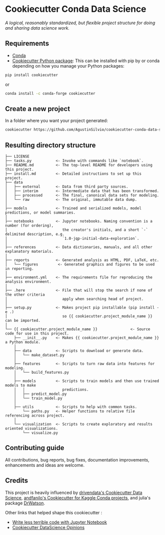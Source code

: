 # Cookiecutter Conda Data Science

_A logical, reasonably standardized, but flexible project structure for doing and sharing data science work._

## Requirements

- [Conda](https://docs.conda.io/projects/conda/en/latest/user-guide/install/download.html)
- [Cookiecutter Python package](http://cookiecutter.readthedocs.org/en/latest/installation.html): This can be installed with pip by or conda depending on how you manage your Python packages:

``` bash
pip install cookiecutter
```

or

``` bash
conda install -c conda-forge cookiecutter
```

## Create a new project

In a folder where you want your project generated:

```bash
cookiecutter https://github.com/AgustinSilvio/cookiecutter-conda-data-science
```

## Resulting directory structure

    ├── LICENSE
    ├── tasks.py           <- Invoke with commands like `notebook`.
    ├── README.md          <- The top-level README for developers using this project.
    ├── install.md         <- Detailed instructions to set up this project.
    ├── data
    │   ├── external       <- Data from third party sources.
    │   ├── interim        <- Intermediate data that has been transformed.
    │   ├── processed      <- The final, canonical data sets for modeling.
    │   └── raw            <- The original, immutable data dump.
    │
    ├── models             <- Trained and serialized models, model predictions, or model summaries.
    │
    ├── notebooks          <- Jupyter notebooks. Naming convention is a number (for ordering),
    │                         the creator's initials, and a short `-` delimited description, e.g.
    │                         `1.0-jqp-initial-data-exploration`.
    │
    ├── references         <- Data dictionaries, manuals, and all other explanatory materials.
    │
    ├── reports            <- Generated analysis as HTML, PDF, LaTeX, etc.
    │   └── figures         <- Generated graphics and figures to be used in reporting.
    │
    ├── environment.yml    <- The requirements file for reproducing the analysis environment.
    │
    ├── .here              <- File that will stop the search if none of the other criteria
    │                         apply when searching head of project.
    │
    ├── setup.py           <- Makes project pip installable (pip install -e .)
    │                         so {{ cookiecutter.project_module_name }} can be imported.
    │
    └── {{ cookiecutter.project_module_name }}               <- Source code for use in this project.
        ├── __init__.py    <- Makes {{ cookiecutter.project_module_name }} a Python module.
        │
        ├── data           <- Scripts to download or generate data.
        │   └── make_dataset.py
        │
        ├── features       <- Scripts to turn raw data into features for modeling.
        │   └── build_features.py
        │
        ├── models         <- Scripts to train models and then use trained models to make
        │   │                 predictions.
        │   ├── predict_model.py
        │   └── train_model.py
        │
        ├── utils          <- Scripts to help with common tasks.
            └── paths.py   <- Helper functions to relative file referencing across project.
        │
        └── visualization  <- Scripts to create exploratory and results oriented visualizations.
            └── visualize.py

## Contributing guide

All contributions, bug reports, bug fixes, documentation improvements, enhancements and ideas are welcome.

## Credits

This project is heavily influenced by [drivendata's Cookiecutter Data Science](https://github.com/drivendata/cookiecutter-data-science), [andfanilo's Cookiecutter for Kaggle Conda projects](https://github.com/andfanilo/cookiecutter-kaggle), and julia's package [DrWatson](https://juliadynamics.github.io/DrWatson.jl/dev/).

Other links that helped shape this cookiecutter :

- [Write less terrible code with Jupyter Notebook](https://blog.godatadriven.com/write-less-terrible-notebook-code)
- [Cookiecutter DataScience Opinions](http://drivendata.github.io/cookiecutter-data-science/#opinions)
